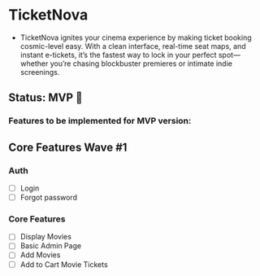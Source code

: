 # TicketNova

- TicketNova ignites your cinema experience by making ticket booking cosmic-level easy. With a clean interface, real-time seat maps, and instant e-tickets, it’s the fastest way to lock in your perfect spot—whether you’re chasing blockbuster premieres or intimate indie screenings.

## Status: **MVP** 🚧

### Features to be implemented for MVP version:

## Core Features **Wave #1**

### Auth

- [ ] Login
- [ ] Forgot password

### Core Features

- [ ] Display Movies
- [ ] Basic Admin Page
- [ ] Add Movies
- [ ] Add to Cart Movie Tickets
